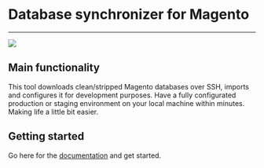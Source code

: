 # Database synchronizer for Magento

----
![](https://i.imgur.com/UXfPxAU.png)

## Main functionality
This tool downloads clean/stripped Magento databases over SSH, imports and configures it for development purposes. Have a fully configurated production or staging environment on your local machine within minutes. Making life a little bit easier.

## Getting started
Go here for the [documentation](https://github.com/jellesiderius/mage-db-sync/wiki) and get started.